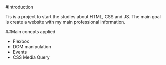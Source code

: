 #Introduction

Tis is a project to start the studies about HTML, CSS and JS.
The main goal is create a website with my main professional information.

##Main concpts applied

- Flexbox
- DOM manipulation
- Events
- CSS Media Query

